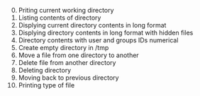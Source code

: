 0. Priting current working directory
1. Listing contents of directory
2. Displying current directory contents in long format
3. Displying directory contents in long format with hidden files
4. Directory contents with user and groups IDs numerical
5. Create empty directory in /tmp
6. Move a file from one directory to another
7. Delete file from another directory
8. Deleting directory
9. Moving back to previous directory
10. Printing type of file